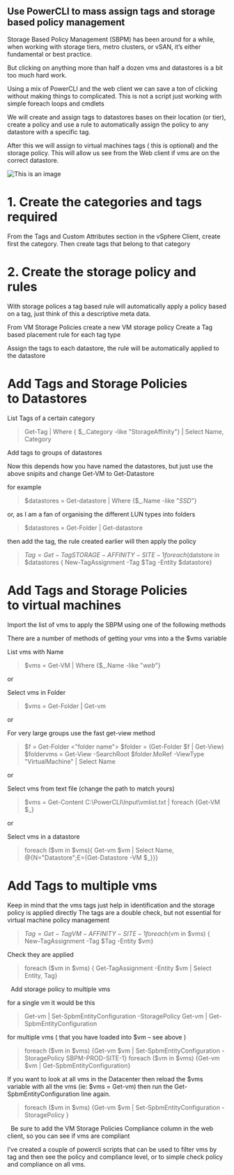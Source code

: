 
## Use PowerCLI to mass assign tags and storage based policy management

Storage Based Policy Management (SBPM) has been around for a while, when working with storage tiers, metro clusters, or vSAN, it’s either fundamental or best practice.

But clicking on anything more than half a dozen vms and datastores is a bit too much hard work.

Using a mix of PowerCLI and the web client we can save a ton of clicking without making things to complicated.
This is not a script just working with simple foreach loops and cmdlets

We will create and assign tags to datastores bases on their location (or tier), create a policy and use a rule to automatically assign the policy to any datastore with a specific tag.

After this we will assign to virtual machines tags ( this is optional) and  the storage policy. This will allow us see from the Web client if vms are on the correct datastore.


![This is an image](https://raoconnor.github.io/docs/assets/images/sbpm-1.png)


# 1. Create the categories and tags required

From the Tags and Custom Attributes section in the vSphere Client, create first the category. Then create tags that belong to that category

# 2. Create the storage policy and rules

With storage polices a tag based rule will automatically apply a policy based on a tag, just think of this a descriptive meta data.

From VM Storage Policies create a new VM storage policy
Create a Tag based placement rule for each tag type

Assign the tags to each datastore, the rule will be automatically applied to the datastore


# Add Tags and Storage Policies to Datastores
List Tags of a certain category

> Get-Tag | Where { $_.Category -like "StorageAffinity"} | Select Name, Category

Add tags to groups of datastores

Now this depends how you have named the datastores, but just use the above snipits and change  Get-VM to Get-Datastore

for example

> $datastores = Get-datastore | Where {$_.Name -like "*SSD*"}

or, as I am a fan of organising the different LUN types into folders

> $datastores = Get-Folder <folder name> | Get-datastore

then add the tag, the rule created earlier will then apply the policy

> $Tag = Get-Tag STORAGE-AFFINITY-SITE-1
> foreach ($datstore in $datastores { New-TagAssignment -Tag $Tag -Entity $datastore}

# Add Tags and Storage Policies to virtual machines
Import the list of vms to apply the SBPM using one of the following methods

There are a number of methods of getting your vms into a the $vms variable

List vms with Name
> $vms = Get-VM | Where {$_.Name -like "*web*"}

or

Select vms in Folder
>$vms = Get-Folder <folder name> | Get-vm

or

For very large groups use the fast get-view method

> $f = Get-Folder <"folder name">
> $folder = (Get-Folder $f | Get-View)
> $foldervms = Get-View -SearchRoot $folder.MoRef -ViewType "VirtualMachine" | Select Name

or

Select vms from text file (change the path to match yours)
> $vms = Get-Content C:\PowerCLI\Input\vmlist.txt | foreach {Get-VM $_}

or

Select vms in a datastore
> foreach ($vm in $vms){ Get-vm $vm | Select Name, @{N="Datastore";E={Get-Datastore -VM $_}}}

# Add Tags to multiple vms
Keep in mind that the vms tags just help in identification and the storage policy is applied directly
The tags are a double check, but not essential for virtual machine policy management

> $Tag = Get-Tag VM-AFFINITY-SITE-1
> foreach ($vm in $vms) { New-TagAssignment -Tag $Tag -Entity $vm}

Check they are applied
> foreach ($vm in $vms) { Get-TagAssignment -Entity $vm | Select Entity, Tag}

 
Add storage policy to multiple vms

for a single vm it would be this

> Get-vm <vm> | Set-SpbmEntityConfiguration -StoragePolicy <storage policy>
> Get-vm <vm> | Get-SpbmEntityConfiguration

for multiple vms ( that you have loaded into $vm – see above )

> foreach ($vm in $vms) {Get-vm $vm | Set-SpbmEntityConfiguration -StoragePolicy SBPM-PROD-SITE-1}
> foreach ($vm in $vms) {Get-vm $vm | Get-SpbmEntityConfiguration}

If you want to look at all vms in the Datacenter then reload the $vms variable with all the vms (ie: $vms  = Get-vm) then run the Get-SpbmEntityConfiguration line again.

> foreach ($vm in $vms) {Get-vm $vm | Set-SpbmEntityConfiguration -StoragePolicy <SBPM-POLICY>}

 
Be sure to add the VM Storage Policies Compliance column in the web client, so you can see if vms are compliant

I’ve created a couple of powercli scripts that can be used to filter vms by tag and then see the policy and compliance level, or to simple check policy and compliance on all vms.
  
  
